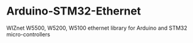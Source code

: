 # Arduino-STM32-Ethernet
WIZnet W5500, W5200, W5100 ethernet library for Arduino and STM32 micro-controllers
